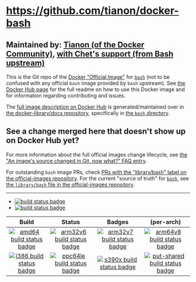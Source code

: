 # https://github.com/tianon/docker-bash

## Maintained by: [Tianon (of the Docker Community)](https://github.com/tianon/docker-bash), [with Chet's support (from Bash upstream)](https://github.com/docker-library/official-images/pull/2217#issue-181031192)

This is the Git repo of the [Docker "Official Image"](https://github.com/docker-library/official-images#what-are-official-images) for [`bash`](https://hub.docker.com/_/bash/) (not to be confused with any official `bash` image provided by `bash` upstream). See [the Docker Hub page](https://hub.docker.com/_/bash/) for the full readme on how to use this Docker image and for information regarding contributing and issues.

The [full image description on Docker Hub](https://hub.docker.com/_/bash/) is generated/maintained over in [the docker-library/docs repository](https://github.com/docker-library/docs), specifically in [the `bash` directory](https://github.com/docker-library/docs/tree/master/bash).

## See a change merged here that doesn't show up on Docker Hub yet?

For more information about the full official images change lifecycle, see [the "An image's source changed in Git, now what?" FAQ entry](https://github.com/docker-library/faq#an-images-source-changed-in-git-now-what).

For outstanding `bash` image PRs, check [PRs with the "library/bash" label on the official-images repository](https://github.com/docker-library/official-images/labels/library%2Fbash). For the current "source of truth" for [`bash`](https://hub.docker.com/_/bash/), see [the `library/bash` file in the official-images repository](https://github.com/docker-library/official-images/blob/master/library/bash).

---

-	[![build status badge](https://img.shields.io/github/workflow/status/tianon/docker-bash/GitHub%20CI/master?label=GitHub%20CI)](https://github.com/tianon/docker-bash/actions?query=workflow%3A%22GitHub+CI%22+branch%3Amaster)
-	[![build status badge](https://img.shields.io/jenkins/s/https/doi-janky.infosiftr.net/job/update.sh/job/bash.svg?label=Automated%20update.sh)](https://doi-janky.infosiftr.net/job/update.sh/job/bash/)

| Build | Status | Badges | (per-arch) |
|:-:|:-:|:-:|:-:|
| [![amd64 build status badge](https://img.shields.io/jenkins/s/https/doi-janky.infosiftr.net/job/multiarch/job/amd64/job/bash.svg?label=amd64)](https://doi-janky.infosiftr.net/job/multiarch/job/amd64/job/bash/) | [![arm32v6 build status badge](https://img.shields.io/jenkins/s/https/doi-janky.infosiftr.net/job/multiarch/job/arm32v6/job/bash.svg?label=arm32v6)](https://doi-janky.infosiftr.net/job/multiarch/job/arm32v6/job/bash/) | [![arm32v7 build status badge](https://img.shields.io/jenkins/s/https/doi-janky.infosiftr.net/job/multiarch/job/arm32v7/job/bash.svg?label=arm32v7)](https://doi-janky.infosiftr.net/job/multiarch/job/arm32v7/job/bash/) | [![arm64v8 build status badge](https://img.shields.io/jenkins/s/https/doi-janky.infosiftr.net/job/multiarch/job/arm64v8/job/bash.svg?label=arm64v8)](https://doi-janky.infosiftr.net/job/multiarch/job/arm64v8/job/bash/) |
| [![i386 build status badge](https://img.shields.io/jenkins/s/https/doi-janky.infosiftr.net/job/multiarch/job/i386/job/bash.svg?label=i386)](https://doi-janky.infosiftr.net/job/multiarch/job/i386/job/bash/) | [![ppc64le build status badge](https://img.shields.io/jenkins/s/https/doi-janky.infosiftr.net/job/multiarch/job/ppc64le/job/bash.svg?label=ppc64le)](https://doi-janky.infosiftr.net/job/multiarch/job/ppc64le/job/bash/) | [![s390x build status badge](https://img.shields.io/jenkins/s/https/doi-janky.infosiftr.net/job/multiarch/job/s390x/job/bash.svg?label=s390x)](https://doi-janky.infosiftr.net/job/multiarch/job/s390x/job/bash/) | [![put-shared build status badge](https://img.shields.io/jenkins/s/https/doi-janky.infosiftr.net/job/put-shared/job/light/job/bash.svg?label=put-shared)](https://doi-janky.infosiftr.net/job/put-shared/job/light/job/bash/) |

<!-- THIS FILE IS GENERATED BY https://github.com/docker-library/docs/blob/master/generate-repo-stub-readme.sh -->
